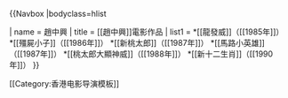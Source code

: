 {{Navbox
|bodyclass=hlist

| name   = 趙中興
| title  = [[趙中興]]電影作品
| list1   = 
*[[龍發威]]（[[1985年]]）
*[[殭屍小子]]（[[1986年]]）
*[[新桃太郎]]（[[1987年]]）
*[[馬路小英雄]]（[[1987年]]）
*[[桃太郎大顯神威]]（[[1988年]]） 
*[[新十二生肖]]（[[1990年]]）
}}

<noinclude>
[[Category:香港电影导演模板‎]]
</noinclude>